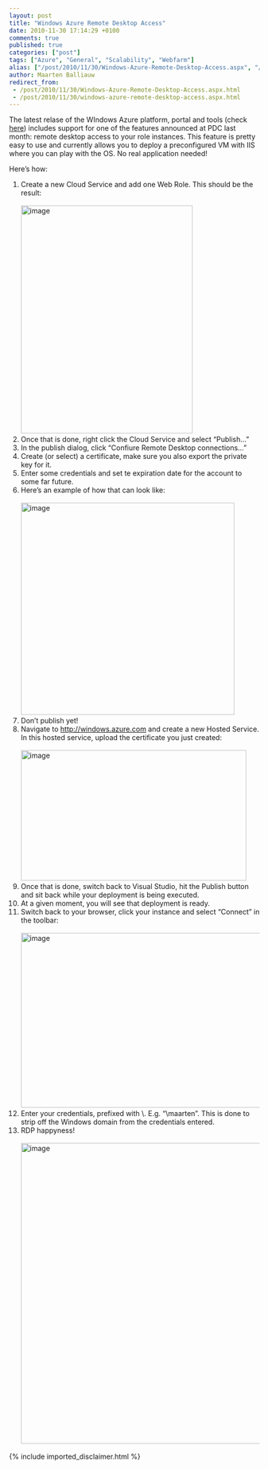 ```yaml
---
layout: post
title: "Windows Azure Remote Desktop Access"
date: 2010-11-30 17:14:29 +0100
comments: true
published: true
categories: ["post"]
tags: ["Azure", "General", "Scalability", "Webfarm"]
alias: ["/post/2010/11/30/Windows-Azure-Remote-Desktop-Access.aspx", "/post/2010/11/30/windows-azure-remote-desktop-access.aspx"]
author: Maarten Balliauw
redirect_from:
 - /post/2010/11/30/Windows-Azure-Remote-Desktop-Access.aspx.html
 - /post/2010/11/30/windows-azure-remote-desktop-access.aspx.html
---
```

<p>The latest relase of the WIndows Azure platform, portal and tools (check <a href="http://is.gd/hZVr7" target="_blank">here</a>) includes support for one of the features announced at PDC last month: remote desktop access to your role instances. This feature is pretty easy to use and currently allows you to deploy a preconfigured VM with IIS where you can play with the OS. No real application needed!</p>  <p>Here’s how:</p>  <ol>   <li>Create a new Cloud Service and add one Web Role. This should be the result:     <br />      <br /><a href="/images/image_75.png"><img style="background-image: none; border-bottom: 0px; border-left: 0px; padding-left: 0px; padding-right: 0px; display: inline; border-top: 0px; border-right: 0px; padding-top: 0px" title="image" border="0" alt="image" src="/images/image_thumb_45.png" width="345" height="458" /></a>      <br /></li>    <li>Once that is done, right click the Cloud Service and select “Publish…”</li>    <li>In the publish dialog, click “Confiure Remote Desktop connections…”</li>    <li>Create (or select) a certificate, make sure you also export the private key for it.</li>    <li>Enter some credentials and set te expiration date for the account to some far future.</li>    <li>Here’s an example of how that can look like:     <br />      <br /><a href="/images/image_76.png"><img style="background-image: none; border-bottom: 0px; border-left: 0px; padding-left: 0px; padding-right: 0px; display: inline; border-top: 0px; border-right: 0px; padding-top: 0px" title="image" border="0" alt="image" src="/images/image_thumb_46.png" width="429" height="426" /></a>      <br /></li>    <li>Don’t publish yet!</li>    <li>Navigate to <a href="http://windows.azure.com">http://windows.azure.com</a> and create a new Hosted Service. In this hosted service, upload the certificate you just created:      <br />      <br /><a href="/images/image_77.png"><img style="background-image: none; border-bottom: 0px; border-left: 0px; padding-left: 0px; padding-right: 0px; display: inline; border-top: 0px; border-right: 0px; padding-top: 0px" title="image" border="0" alt="image" src="/images/image_thumb_47.png" width="453" height="262" /></a>      <br /></li>    <li>Once that is done, switch back to Visual Studio, hit the Publish button and sit back while your deployment is being executed.</li>    <li>At a given moment, you will see that deployment is ready.</li>    <li>Switch back to your browser, click your instance and select “Connect” in the toolbar:     <br />      <br /><a href="/images/image_78.png"><img style="background-image: none; border-bottom: 0px; border-left: 0px; padding-left: 0px; padding-right: 0px; display: inline; border-top: 0px; border-right: 0px; padding-top: 0px" title="image" border="0" alt="image" src="/images/image_thumb_48.png" width="991" height="351" /></a>      <br /></li>    <li>Enter your credentials, prefixed with \. E.g. “\maarten”. This is done to strip off the Windows domain from the credentials entered.</li>    <li>RDP happyness!     <br />      <br /><a href="/images/image_79.png"><img style="background-image: none; border-bottom: 0px; border-left: 0px; padding-left: 0px; padding-right: 0px; display: inline; border-top: 0px; border-right: 0px; padding-top: 0px" title="image" border="0" alt="image" src="/images/image_thumb_49.png" width="804" height="604" /></a></li> </ol>
{% include imported_disclaimer.html %}
